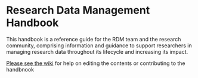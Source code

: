 # Research Data Management Handbook

This handbook is a reference guide for the RDM team and the research community, comprising information and guidance to support researchers in managing research data throughout its lifecycle and increasing its impact.

[Please see the wiki](https://github.com/uol-library/rdl-handbook/wiki) for help on editing the contents or contributing to the handbnook
